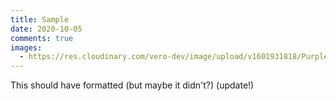 ```yaml
---
title: Sample
date: 2020-10-05
comments: true
images:
  - https://res.cloudinary.com/vero-dev/image/upload/v1601931818/PurpleLizard_y05gtp.jpg
---
```

This should have formatted (but maybe it didn't?) (update!)